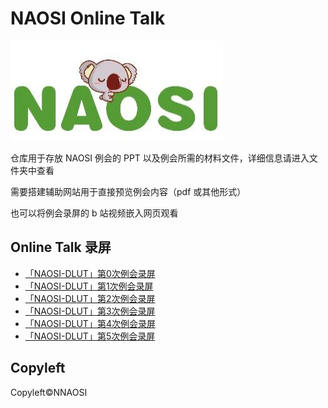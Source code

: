 # NAOSI Online Talk

![logo](https://github.com/NAOSI-DLUT/.github/blob/main/profile/logo.jpg)

仓库用于存放 NAOSI 例会的 PPT 以及例会所需的材料文件，详细信息请进入文件夹中查看

需要搭建辅助网站用于直接预览例会内容（pdf 或其他形式）

也可以将例会录屏的 b 站视频嵌入网页观看

## Online Talk 录屏

* [「NAOSI-DLUT」第0次例会录屏](https://www.bilibili.com/video/BV1qD4y1q7bo)
* [「NAOSI-DLUT」第1次例会录屏](https://t.bilibili.com/709034032003809284)
* [「NAOSI-DLUT」第2次例会录屏](https://www.bilibili.com/video/BV1ee4y1q7ZJ)
* [「NAOSI-DLUT」第3次例会录屏](https://www.bilibili.com/video/BV1me4y1q7sE)
* [「NAOSI-DLUT」第4次例会录屏](https://www.bilibili.com/video/BV1be4y147PD)
* [「NAOSI-DLUT」第5次例会录屏](https://www.bilibili.com/video/BV1aj411c7gF)

## Copyleft

Copyleft©️NNAOSI
